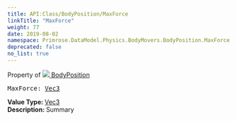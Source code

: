```yaml
---
title: API:Class/BodyPosition/MaxForce
linkTitle: "MaxForce"
weight: 77
date: 2019-08-02
namespace: Primrose.DataModel.Physics.BodyMovers.BodyPosition.MaxForce
deprecated: false
no_list: true
---
```

Property of <a href="/docs/api-reference/Class/BodyPosition"><img src="/icons/silk/rocket.png"/>&nbsp;BodyPosition</a>
<pre class="method-declaration">
MaxForce: <a class="type" href="/docs/api-reference/DataType/Vec3">Vec3</a></pre>
<b>Value Type: </b>
<a class="type" href="/docs/api-reference/DataType/Vec3">Vec3</a>
<br/>
<b>Description: </b>
Summary


